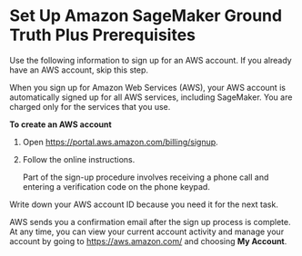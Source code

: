 # Set Up Amazon SageMaker Ground Truth Plus Prerequisites<a name="gtp-getting-started-prerequisites"></a>

Use the following information to sign up for an AWS account\. If you already have an AWS account, skip this step\.

When you sign up for Amazon Web Services \(AWS\), your AWS account is automatically signed up for all AWS services, including SageMaker\. You are charged only for the services that you use\. 

**To create an AWS account**

1. Open [https://portal\.aws\.amazon\.com/billing/signup](https://portal.aws.amazon.com/billing/signup)\.

1. Follow the online instructions\.

   Part of the sign\-up procedure involves receiving a phone call and entering a verification code on the phone keypad\.

Write down your AWS account ID because you need it for the next task\.

AWS sends you a confirmation email after the sign up process is complete\. At any time, you can view your current account activity and manage your account by going to [https://aws\.amazon\.com/](https://aws.amazon.com/) and choosing **My Account**\.